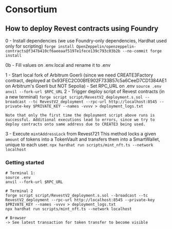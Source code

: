 # Consortium

## How to deploy Revest contracts using Foundry

0 - Install dependencies (we use Foundry-only dependencies, Hardhat used only for scripting)
    ```
    forge install OpenZeppelin/openzeppelin-contracts@f347b410cf6aeeaaf5197e1fece139c793c03b2b --no-commit
    forge install
    ```

0b - Fill values on .env.local and rename it to .env

1 - Start local fork of Arbitrum Goerli (since we need CREATE3Factory contract, deployed at 0x93FEC2C00BfE902F733B57c5a6CeeD7CD1384AE1 on Arbitrum's Goerli but NOT Sepolia)
    - Set RPC_URL on .env
    ```
    source .env
    anvil --fork-url $RPC_URL
    ```
2 - Trigger deploy script of Revest contracts (in a new terminal)
    ```
    forge script script/RevestV2_deployment.s.sol --broadcast --tc RevestV2_deployment --rpc-url http://localhost:8545 --private-key $PRIVATE_KEY --names -vvvv > deployment_logs.txt
    ```

    Note that only the first time the deployment script above runs is successful. Additional executions lead to errors, since we try to deploy contracts onto same address due to CREATE3 being used.


3 - Execute `mintAddressLock` from Revest721
    This method locks a given `amount` of tokens into a TokenVault and transfers them into a SmartWallet, unique to each user.
    ```
    npx hardhat run scripts/mint_nft.ts --network localhost
    ```

### Getting started


```
# Terminal 1:
source .env
anvil --fork-url $RPC_URL  
```

```
# Terminal 2
forge script script/RevestV2_deployment.s.sol --broadcast --tc RevestV2_deployment --rpc-url http://localhost:8545 --private-key $PRIVATE_KEY --names -vvvv > deployment_logs.txt
npx hardhat run scripts/mint_nft.ts --network localhost
```

```
# Browser
-> See latest transaction for token transfer to become visible
```
